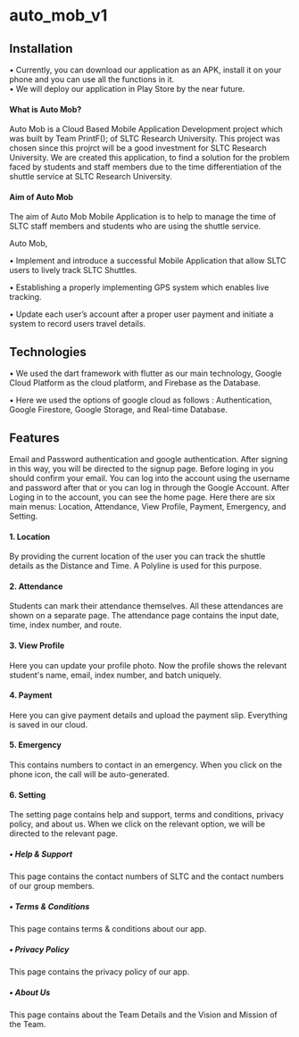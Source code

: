 # auto_mob_v1

## Installation
•	Currently, you can download our application as an APK, install it on your phone and you can use all the functions in it.  
•	We will deploy our application in Play Store by the near future.

#### What is Auto Mob?
Auto Mob is a Cloud Based Mobile Application Development project which was built by Team PrintF(); of SLTC Research University. 
This project was chosen since this projrct will be a good investment for SLTC Research University. 
We are created this application, to find a solution for the problem faced by students and staff members due to the 
time differentiation of the shuttle service at SLTC Research University.  

#### Aim of Auto Mob
The aim of Auto Mob Mobile Application is to help to manage the time of SLTC staff members and students who are using the shuttle service.

Auto Mob, 

•	Implement and introduce a successful Mobile Application that allow SLTC users to lively track SLTC Shuttles.

•	Establishing a properly implementing GPS system which enables live tracking.

•	Update each user’s account after a proper user payment and initiate a system to record users travel details.

## Technologies

•	We used the dart framework with flutter as our main technology, Google Cloud Platform as the cloud platform, and Firebase as the Database. 

•	Here we used the options of google cloud as follows : Authentication, Google Firestore, Google Storage, and Real-time Database.

## Features


Email and Password authentication and google authentication.  After signing in this way, you will be directed to the signup page. Before loging in you should confirm your email. You can log into the account using the username and password after that or you can log in through the Google Account.
After Loging in to the account, you can see the home page.  Here there are six main menus: Location, Attendance, View Profile, Payment, Emergency, and Setting.
#### 1.	Location
By providing the current location of the user you can track the shuttle details as the Distance and Time. A Polyline is used for this purpose.
#### 2.	Attendance
Students can mark their attendance themselves.  All these attendances are shown on a separate page.  The attendance page contains the input date, time, index number, and route.
#### 3.	View Profile
Here you can update your profile photo.  Now the profile shows the relevant student's name, email, index number, and batch uniquely.
#### 4.	Payment
Here you can give payment details and upload the payment slip.  Everything is saved in our cloud.
#### 5.	Emergency
This contains numbers to contact in an emergency.  When you click on the phone icon, the call will be auto-generated.
#### 6.	Setting
The setting page contains help and support, terms and conditions, privacy policy, and about us.  When we click on the relevant option, we will be directed to the relevant page. 

##### •	Help & Support
This page contains the contact numbers of SLTC and the contact numbers of our group members.

##### •	Terms & Conditions 
This page contains terms & conditions about our app.

##### •	Privacy Policy
This page contains the privacy policy of our app.

##### •	About Us
This page contains about the Team Details and the Vision and Mission of the Team.


